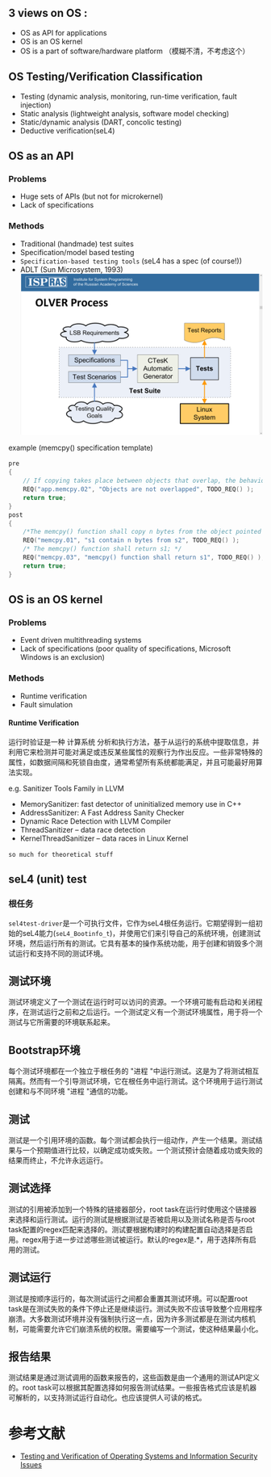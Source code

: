 ## 3 views on OS :
- OS as API for applications
- OS is an OS kernel
- OS is a part of software/hardware platform （模糊不清，不考虑这个）
## OS Testing/Verification Classification
- Testing (dynamic analysis, monitoring, run-time
verification, fault injection)
- Static analysis (lightweight analysis, software model
checking)
- Static/dynamic analysis (DART, concolic testing)
- Deductive verification(seL4)

## OS as an API
### Problems
- Huge sets of APIs (but not for microkernel)
- Lack of specifications
### Methods
- Traditional (handmade) test suites
- Specification/model based testing
- ``Specification-based testing tools`` (seL4 has a spec (of course!))
- ADLT (Sun Microsystem, 1993)
![spec-based_tests](files/spec-based_tests.png)

example (memcpy() specification template)
```c
pre
{
    // If copying takes place between objects that overlap, the behavior is undefined.
    REQ("app.memcpy.02", "Objects are not overlapped", TODO_REQ() );
    return true;
}
post
{
    /*The memcpy() function shall copy n bytes from the object pointed to by s2 into the object pointed to by s1. */
    REQ("memcpy.01", "s1 contain n bytes from s2", TODO_REQ() );
    /* The memcpy() function shall return s1; */
    REQ("memcpy.03", "memcpy() function shall return s1", TODO_REQ() );
    return true;
}

```
## OS is an OS kernel
### Problems
- Event driven multithreading systems
- Lack of specifications (poor quality of specifications, Microsoft Windows is an exclusion)
### Methods
- Runtime verification
- Fault simulation
#### Runtime Verification
运行时验证是一种 计算系统 分析和执行方法，基于从运行的系统中提取信息，并利用它来检测并可能对满足或违反某些属性的观察行为作出反应。一些非常特殊的属性，如数据间隔和死锁自由度，通常希望所有系统都能满足，并且可能最好用算法实现。

e.g. Sanitizer Tools Family in LLVM
- MemorySanitizer: fast detector of uninitialized memory use in C++
- AddressSanitizer: A Fast Address Sanity Checker
- Dynamic Race Detection with LLVM Compiler
- ThreadSanitizer – data race detection
- KernelThreadSanitizer – data races in Linux Kernel

``so much for theoretical stuff``
## seL4 (unit) test

### 根任务
``sel4test-driver``是一个可执行文件，它作为seL4根任务运行。它期望得到一组初始的seL4能力(``seL4_Bootinfo_t``)，并使用它们来引导自己的系统环境，创建测试环境，然后运行所有的测试。它具有基本的操作系统功能，用于创建和销毁多个测试运行和支持不同的测试环境。

## 测试环境
测试环境定义了一个测试在运行时可以访问的资源。一个环境可能有启动和关闭程序，在测试运行之前和之后运行。一个测试定义有一个测试环境属性，用于将一个测试与它所需要的环境联系起来。

## Bootstrap环境
每个测试环境都在一个独立于根任务的 "进程 "中运行测试。这是为了将测试相互隔离。然而有一个引导测试环境，它在根任务中运行测试。这个环境用于运行测试创建和与不同环境 "进程 "通信的功能。

## 测试
测试是一个引用环境的函数。每个测试都会执行一组动作，产生一个结果。测试结果与一个预期值进行比较，以确定成功或失败。一个测试预计会随着成功或失败的结果而终止，不允许永远运行。

## 测试选择
测试的引用被添加到一个特殊的链接器部分，root task在运行时使用这个链接器来选择和运行测试。运行的测试是根据测试是否被启用以及测试名称是否与root task配置的regex匹配来选择的。测试要根据构建时的构建配置自动选择是否启用。regex用于进一步过滤哪些测试被运行。默认的regex是.*，用于选择所有启用的测试。

## 测试运行
测试是按顺序运行的，每次测试运行之间都会重置其测试环境。可以配置root task是在测试失败的条件下停止还是继续运行。测试失败不应该导致整个应用程序崩溃。大多数测试环境并没有强制执行这一点，因为许多测试都是在测试内核机制，可能需要允许它们崩溃系统的权限。需要编写一个测试，使这种结果最小化。

## 报告结果
测试结果是通过测试调用的函数来报告的，这些函数是由一个通用的测试API定义的。root task可以根据其配置选择如何报告测试结果。一些报告格式应该是机器可解析的，以支持测试运行自动化。也应该提供人可读的格式。
# 参考文献
- [Testing and Verification of Operating
Systems and Information Security Issues](http://www-public.imtbs-tsp.eu/~maag/tarot2016/slides/OS-VERIF-ISec-TAROT-Petrenko-AK.pdf)